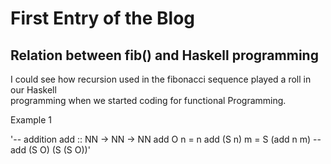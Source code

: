 # First Entry of the Blog
 
## Relation between fib() and Haskell programming

I could see how recursion used in the fibonacci sequence played a roll in our Haskell <br/>
programming when we started coding for functional Programming. <br/>

Example 1 <br/>

'-- addition
add :: NN -> NN -> NN
add O n = n
add (S n) m = S (add n m)
-- add (S O) (S (S O))'



